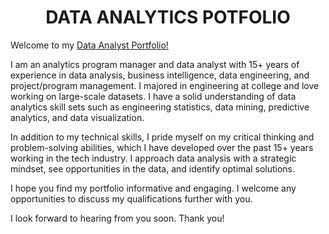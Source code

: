 <!-- Title -->
<h1 align="center">DATA ANALYTICS POTFOLIO</h1>
  
Welcome to my <a href="https://ryavse11.github.io/ryan_choi_portfolio/">Data Analyst Portfolio!</a>

I am an analytics program manager and data analyst with 15+ years of experience in data analysis, business intelligence, data engineering, and project/program management. I majored in engineering at college and love working on large-scale datasets. I have a solid understanding of data analytics skill sets such as engineering statistics, data mining, predictive analytics, and data visualization.

In addition to my technical skills, I pride myself on my critical thinking and problem-solving abilities, which I have developed over the past 15+ years working in the tech industry. I approach data analysis with a strategic mindset, see opportunities in the data, and identify optimal solutions. 

I hope you find my portfolio informative and engaging. I welcome any opportunities to discuss my qualifications further with you.

I look forward to hearing from you soon. Thank you!
